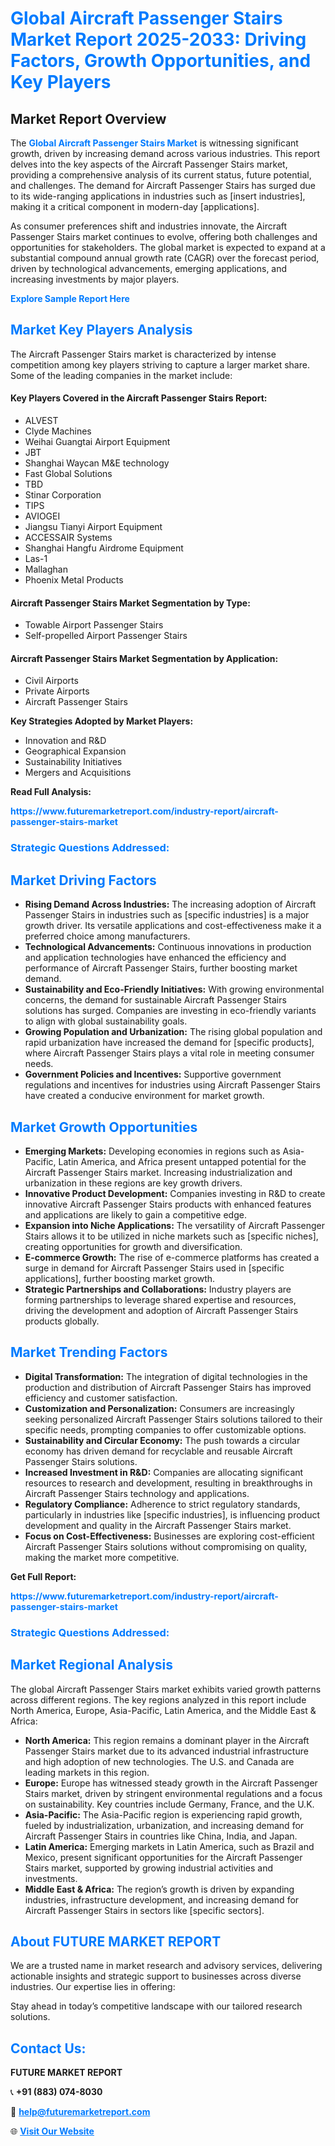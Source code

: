<h1 style="color: #007BFF;">Global Aircraft Passenger Stairs Market Report 2025-2033: Driving Factors, Growth Opportunities, and Key Players</h1>

<section id="overview">
<h2>Market Report Overview</h2>
<p>The <a href="https://www.futuremarketreport.com/industry-report/aircraft-passenger-stairs-market" style="color: #007BFF; text-decoration: none;"><strong>Global Aircraft Passenger Stairs Market</strong></a> is witnessing significant growth, driven by increasing demand across various industries. This report delves into the key aspects of the Aircraft Passenger Stairs market, providing a comprehensive analysis of its current status, future potential, and challenges. The demand for Aircraft Passenger Stairs has surged due to its wide-ranging applications in industries such as [insert industries], making it a critical component in modern-day [applications].</p>
<p>As consumer preferences shift and industries innovate, the Aircraft Passenger Stairs market continues to evolve, offering both challenges and opportunities for stakeholders. The global market is expected to expand at a substantial compound annual growth rate (CAGR) over the forecast period, driven by technological advancements, emerging applications, and increasing investments by major players.</p>
</section>

<section id="overview">
<p><a href="https://www.futuremarketreport.com/request-sample/reportId=111574" style="color: #007BFF; text-decoration: none;"><strong>Explore Sample Report Here</strong></a></p>
</section>

<section id="key-players">
<h2 style="color: #007BFF;">Market Key Players Analysis</h2>
<p>The Aircraft Passenger Stairs market is characterized by intense competition among key players striving to capture a larger market share. Some of the leading companies in the market include:</p>
<h4>Key Players Covered in the Aircraft Passenger Stairs Report:</h4>
<ul><li>ALVEST</li><li>Clyde Machines</li><li>Weihai Guangtai Airport Equipment</li><li>JBT</li><li>Shanghai Waycan M&amp;E technology</li><li>Fast Global Solutions</li><li>TBD</li><li>Stinar Corporation</li><li>TIPS</li><li>AVIOGEI</li><li>Jiangsu Tianyi Airport Equipment</li><li>ACCESSAIR Systems</li><li>Shanghai Hangfu Airdrome Equipment</li><li>Las-1</li><li>Mallaghan</li><li>Phoenix Metal Products</li></ul>
<h4>Aircraft Passenger Stairs Market Segmentation by Type:</h4>
<ul><li>Towable Airport Passenger Stairs</li><li>Self-propelled Airport Passenger Stairs</li></ul>

<h4>Aircraft Passenger Stairs Market Segmentation by Application:</h4>
<ul><li>Civil Airports</li><li>Private Airports</li><li>Aircraft Passenger Stairs</li></ul>
<p><strong>Key Strategies Adopted by Market Players:</strong></p>
<ul>
<li>Innovation and R&D</li>
<li>Geographical Expansion</li>
<li>Sustainability Initiatives</li>
<li>Mergers and Acquisitions</li>
</ul>
</section>

<section>
<p><strong>Read Full Analysis: </strong></p><a href="https://www.futuremarketreport.com/industry-report/aircraft-passenger-stairs-market" style="color: #007BFF; text-decoration: none;"><strong>https://www.futuremarketreport.com/industry-report/aircraft-passenger-stairs-market</strong></a>
<h3 style="color: #007BFF;">Strategic Questions Addressed:</h3>
</section>

<section id="driving-factors">
<h2 style="color: #007BFF;">Market Driving Factors</h2>
<ul>
<li><strong>Rising Demand Across Industries:</strong> The increasing adoption of Aircraft Passenger Stairs in industries such as [specific industries] is a major growth driver. Its versatile applications and cost-effectiveness make it a preferred choice among manufacturers.</li>
<li><strong>Technological Advancements:</strong> Continuous innovations in production and application technologies have enhanced the efficiency and performance of Aircraft Passenger Stairs, further boosting market demand.</li>
<li><strong>Sustainability and Eco-Friendly Initiatives:</strong> With growing environmental concerns, the demand for sustainable Aircraft Passenger Stairs solutions has surged. Companies are investing in eco-friendly variants to align with global sustainability goals.</li>
<li><strong>Growing Population and Urbanization:</strong> The rising global population and rapid urbanization have increased the demand for [specific products], where Aircraft Passenger Stairs plays a vital role in meeting consumer needs.</li>
<li><strong>Government Policies and Incentives:</strong> Supportive government regulations and incentives for industries using Aircraft Passenger Stairs have created a conducive environment for market growth.</li>
</ul>
</section>

<section id="growth-opportunities">
<h2 style="color: #007BFF;">Market Growth Opportunities</h2>
<ul>
<li><strong>Emerging Markets:</strong> Developing economies in regions such as Asia-Pacific, Latin America, and Africa present untapped potential for the Aircraft Passenger Stairs market. Increasing industrialization and urbanization in these regions are key growth drivers.</li>
<li><strong>Innovative Product Development:</strong> Companies investing in R&D to create innovative Aircraft Passenger Stairs products with enhanced features and applications are likely to gain a competitive edge.</li>
<li><strong>Expansion into Niche Applications:</strong> The versatility of Aircraft Passenger Stairs allows it to be utilized in niche markets such as [specific niches], creating opportunities for growth and diversification.</li>
<li><strong>E-commerce Growth:</strong> The rise of e-commerce platforms has created a surge in demand for Aircraft Passenger Stairs used in [specific applications], further boosting market growth.</li>
<li><strong>Strategic Partnerships and Collaborations:</strong> Industry players are forming partnerships to leverage shared expertise and resources, driving the development and adoption of Aircraft Passenger Stairs products globally.</li>
</ul>
</section>

<section id="trending-factors">
<h2 style="color: #007BFF;">Market Trending Factors</h2>
<ul>
<li><strong>Digital Transformation:</strong> The integration of digital technologies in the production and distribution of Aircraft Passenger Stairs has improved efficiency and customer satisfaction.</li>
<li><strong>Customization and Personalization:</strong> Consumers are increasingly seeking personalized Aircraft Passenger Stairs solutions tailored to their specific needs, prompting companies to offer customizable options.</li>
<li><strong>Sustainability and Circular Economy:</strong> The push towards a circular economy has driven demand for recyclable and reusable Aircraft Passenger Stairs solutions.</li>
<li><strong>Increased Investment in R&D:</strong> Companies are allocating significant resources to research and development, resulting in breakthroughs in Aircraft Passenger Stairs technology and applications.</li>
<li><strong>Regulatory Compliance:</strong> Adherence to strict regulatory standards, particularly in industries like [specific industries], is influencing product development and quality in the Aircraft Passenger Stairs market.</li>
<li><strong>Focus on Cost-Effectiveness:</strong> Businesses are exploring cost-efficient Aircraft Passenger Stairs solutions without compromising on quality, making the market more competitive.</li>
</ul>
</section>

<section>
<p><strong>Get Full Report: </strong></p><a href="https://www.futuremarketreport.com/industry-report/aircraft-passenger-stairs-market" style="color: #007BFF; text-decoration: none;"><strong>https://www.futuremarketreport.com/industry-report/aircraft-passenger-stairs-market</strong></a>
<h3 style="color: #007BFF;">Strategic Questions Addressed:</h3>
</section>


<section id="regional-analysis">
<h2 style="color: #007BFF;">Market Regional Analysis</h2>
<p>The global Aircraft Passenger Stairs market exhibits varied growth patterns across different regions. The key regions analyzed in this report include North America, Europe, Asia-Pacific, Latin America, and the Middle East & Africa:</p>
<ul>
<li><strong>North America:</strong> This region remains a dominant player in the Aircraft Passenger Stairs market due to its advanced industrial infrastructure and high adoption of new technologies. The U.S. and Canada are leading markets in this region.</li>
<li><strong>Europe:</strong> Europe has witnessed steady growth in the Aircraft Passenger Stairs market, driven by stringent environmental regulations and a focus on sustainability. Key countries include Germany, France, and the U.K.</li>
<li><strong>Asia-Pacific:</strong> The Asia-Pacific region is experiencing rapid growth, fueled by industrialization, urbanization, and increasing demand for Aircraft Passenger Stairs in countries like China, India, and Japan.</li>
<li><strong>Latin America:</strong> Emerging markets in Latin America, such as Brazil and Mexico, present significant opportunities for the Aircraft Passenger Stairs market, supported by growing industrial activities and investments.</li>
<li><strong>Middle East & Africa:</strong> The region’s growth is driven by expanding industries, infrastructure development, and increasing demand for Aircraft Passenger Stairs in sectors like [specific sectors].</li>
</ul>
</section>

<footer>
<h2 style="color: #007BFF;">About FUTURE MARKET REPORT</h2>
<p>We are a trusted name in market research and advisory services, delivering actionable insights and strategic support to businesses across diverse industries. Our expertise lies in offering:</p>

<p>Stay ahead in today’s competitive landscape with our tailored research solutions.</p>

<h2 style="color: #007BFF;">Contact Us:</h2>
<p><strong>FUTURE MARKET REPORT</strong></p>
<p>📞 <strong>+91 (883) 074-8030</strong></p>
<p>📧 <strong><a href="mailto:help@futuremarketreport.com" style="color: #007BFF;">help@futuremarketreport.com</a></strong></p>
<p>🌐 <strong><a href="https://www.futuremarketreport.com/" style="color: #007BFF;">Visit Our Website</a></strong></p>
</footer>